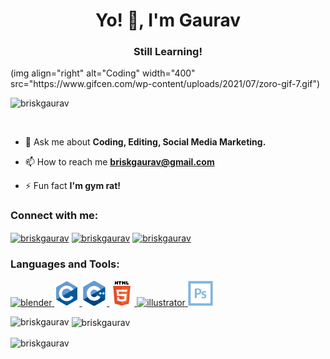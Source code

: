 <h1 align="center">Yo! 👋, I'm Gaurav</h1>
<h3 align="center">Still Learning!</h3>
(img align="right" alt="Coding" width="400" src="https://www.gifcen.com/wp-content/uploads/2021/07/zoro-gif-7.gif")

<p align="left"> <img src="https://komarev.com/ghpvc/?username=briskgaurav&label=Profile%20views&color=0e75b6&style=flat" alt="briskgaurav" /> </p>

<p align="left"> <a href="https://twitter.com/" target="blank"><img src="https://img.shields.io/twitter/follow/?logo=twitter&style=for-the-badge" alt="" /></a> </p>

- 💬 Ask me about **Coding, Editing, Social Media Marketing.**

- 📫 How to reach me **briskgaurav@gmail.com**

- ⚡ Fun fact **I'm gym rat!**

<h3 align="left">Connect with me:</h3>
<p align="left">
<a href="https://linkedin.com/in/briskgaurav" target="blank"><img align="center" src="https://raw.githubusercontent.com/rahuldkjain/github-profile-readme-generator/master/src/images/icons/Social/linked-in-alt.svg" alt="briskgaurav" height="30" width="40" /></a>
<a href="https://instagram.com/briskgaurav" target="blank"><img align="center" src="https://raw.githubusercontent.com/rahuldkjain/github-profile-readme-generator/master/src/images/icons/Social/instagram.svg" alt="briskgaurav" height="30" width="40" /></a>
<a href="https://www.hackerrank.com/briskgaurav" target="blank"><img align="center" src="https://raw.githubusercontent.com/rahuldkjain/github-profile-readme-generator/master/src/images/icons/Social/hackerrank.svg" alt="briskgaurav" height="30" width="40" /></a>
</p>

<h3 align="left">Languages and Tools:</h3>
<p align="left"> <a href="https://www.blender.org/" target="_blank" rel="noreferrer"> <img src="https://download.blender.org/branding/community/blender_community_badge_white.svg" alt="blender" width="40" height="40"/> </a> <a href="https://www.cprogramming.com/" target="_blank" rel="noreferrer"> <img src="https://raw.githubusercontent.com/devicons/devicon/master/icons/c/c-original.svg" alt="c" width="40" height="40"/> </a> <a href="https://www.w3schools.com/cpp/" target="_blank" rel="noreferrer"> <img src="https://raw.githubusercontent.com/devicons/devicon/master/icons/cplusplus/cplusplus-original.svg" alt="cplusplus" width="40" height="40"/> </a> <a href="https://www.w3.org/html/" target="_blank" rel="noreferrer"> <img src="https://raw.githubusercontent.com/devicons/devicon/master/icons/html5/html5-original-wordmark.svg" alt="html5" width="40" height="40"/> </a> <a href="https://www.adobe.com/in/products/illustrator.html" target="_blank" rel="noreferrer"> <img src="https://www.vectorlogo.zone/logos/adobe_illustrator/adobe_illustrator-icon.svg" alt="illustrator" width="40" height="40"/> </a> <a href="https://www.photoshop.com/en" target="_blank" rel="noreferrer"> <img src="https://raw.githubusercontent.com/devicons/devicon/master/icons/photoshop/photoshop-line.svg" alt="photoshop" width="40" height="40"/> </a> </p>

<p><img align="left" src="https://github-readme-stats.vercel.app/api/top-langs?username=briskgaurav&show_icons=true&locale=en&layout=compact" alt="briskgaurav" /></p>

<p>&nbsp;<img align="center" src="https://github-readme-stats.vercel.app/api?username=briskgaurav&show_icons=true&locale=en" alt="briskgaurav" /></p>

<p><img align="center" src="https://github-readme-streak-stats.herokuapp.com/?user=briskgaurav&" alt="briskgaurav" /></p>
